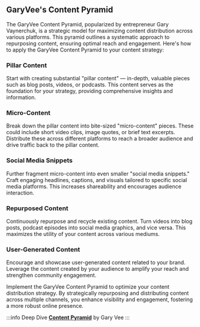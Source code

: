 ## GaryVee's Content Pyramid

The GaryVee Content Pyramid, popularized by entrepreneur Gary Vaynerchuk, is a strategic model for maximizing content distribution across various platforms. This pyramid outlines a systematic approach to repurposing content, ensuring optimal reach and engagement. Here's how to apply the GaryVee Content Pyramid to your content strategy:

### Pillar Content

Start with creating substantial "pillar content" — in-depth, valuable pieces such as blog posts, videos, or podcasts. This content serves as the foundation for your strategy, providing comprehensive insights and information.

### Micro-Content

Break down the pillar content into bite-sized "micro-content" pieces. These could include short video clips, image quotes, or brief text excerpts. Distribute these across different platforms to reach a broader audience and drive traffic back to the pillar content.

### Social Media Snippets

Further fragment micro-content into even smaller "social media snippets." Craft engaging headlines, captions, and visuals tailored to specific social media platforms. This increases shareability and encourages audience interaction.

### Repurposed Content

Continuously repurpose and recycle existing content. Turn videos into blog posts, podcast episodes into social media graphics, and vice versa. This maximizes the utility of your content across various mediums.

### User-Generated Content

Encourage and showcase user-generated content related to your brand. Leverage the content created by your audience to amplify your reach and strengthen community engagement.

Implement the GaryVee Content Pyramid to optimize your content distribution strategy. By strategically repurposing and distributing content across multiple channels, you enhance visibility and engagement, fostering a more robust online presence.


:::info Deep Dive 
[**Content Pyramid**](https://garyvaynerchuk.com/the-garyvee-content-strategy-how-to-grow-and-distribute-your-brands-social-media-content/) by Gary Vee 
:::